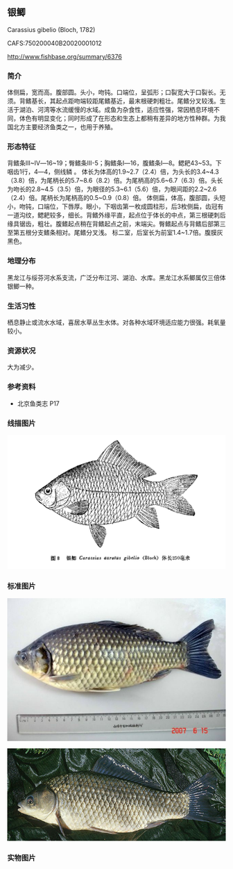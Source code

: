 ## 银鲫

Carassius gibelio  (Bloch, 1782)

CAFS:750200040B20020001012

<http://www.fishbase.org/summary/6376>

### 简介

体侧扁，宽而高。腹部圆。头小，吻钝。口端位，呈弧形；口裂宽大于口裂长。无须。背鳍基长，其起点距吻端较距尾鳍基近，最末根硬刺粗壮。尾鳍分叉较浅。生活于湖泊、河湾等水流缓慢的水域。成鱼为杂食性，适应性强，常因栖息环境不同，体色有明显变化；同时形成了在形态和生态上都稍有差异的地方性种群。为我国北方主要经济鱼类之一，也用于养殖。

### 形态特征

背鳍条III~Ⅳ―16~19；臀鳍条III-5；胸鳍条I―16，腹鳍条I―8。鳃耙43~53。下咽齿1行，4―4，侧线鳞 。 体长为体高的1.9~2.7（2.4）倍，为头长的3.4~4.3（3.8）倍，为尾柄长的5.7~8.6（8.2）倍。为尾柄高的5.6~6.7（6.3）倍。头长为吻长的2.8~4.5（3.5）倍，为眼径的5.3~6.1（5.6）倍，为眼间距的2.2~2.6（2.4）倍。尾柄长为尾柄高的0.5~0.9（0.8）倍。 体侧扁，体高，腹部圆，头短小，吻钝，口端位，下唇厚。眼小，下咽齿第一枚成圆柱形，后3枚侧扁，齿冠有一道沟纹，鳃耙较多，细长。背鳍外缘平直，起点位于体长的中点，第三根硬刺后缘具锯齿，粗壮。腹鳍起点稍在背鳍起点之前，末端尖。臀鳍起点与背鳍后部第三至第五根分支鳍条相对。尾鳍分叉浅。 标二室，后室长为前室1.4~1.7倍。腹膜灰黑色。

### 地理分布

黑龙江与绥芬河水系支流，广泛分布江河、湖泊、水库。黑龙江水系鲫属仅三倍体银鲫一种。

### 生活习性

栖息静止或流水水域，喜居水草丛生水体。对各种水域环境适应能力很强。耗氧量较小。

### 资源状况

大为减少。

### 参考资料

- 北京鱼类志 P17

### 线描图片

![图片](photos/银鲫.jpg)

### 标准图片

![图片](photos/银鲫A.jpg)

![图片](photos/银鲫B.jpg)

### 实物图片

